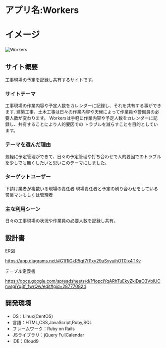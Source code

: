 # アプリ名:Workers

# イメージ
![Workers](https://user-images.githubusercontent.com/86566390/176180677-4bae5f46-7cc6-4ce6-b5d3-6a5b7a7294a8.jpeg)　

## サイト概要
工事現場の予定を記録し共有するサイトです。

### サイトテーマ
工事現場の作業内容や予定人数をカレンダーに記録し、それを共有する事ができます.
建築工事、土木工事は日々の作業内容や天候によって作業員や警備員の必要人数が変わります。
Workersは手軽に作業内容や予定人数をカレンダーに記録し、共有することにより人的要因での
トラブルを減らすことを目的としています。

### テーマを選んだ理由
気軽に予定管理ができて、日々の予定管理や打ち合わせで人的要因でのトラブルを少しでも無くしたいと思いこのテーマにしました。

### ターゲットユーザー
下請け業者が複数いる現場の責任者
現場責任者と予定の刷り合わせをしている営業マンもしくは管理者

### 主な利用シーン
日々の工事現場の状況や作業員の必要人数を記録し共有。

## 設計書

ER図

https://app.diagrams.net/#G1f1lGkR5qf7fPxy29uSyyuihOT0ix4TKv

テーブル定義書

https://docs.google.com/spreadsheets/d/1fIopcjYqARhTuEkyZkiDaO3VblUCnvsgjYq3f_fwrQw/edit#gid=287770824

## 開発環境
- OS：Linux(CentOS)
- 言語：HTML,CSS,JavaScript,Ruby,SQL
- フレームワーク：Ruby on Rails
- JSライブラリ：jQuery FullCalendar
- IDE：Cloud9


